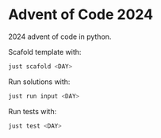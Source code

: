 # Advent of Code 2024

2024 advent of code in python.

Scafold template with:

```bash
just scafold <DAY>
```

Run solutions with:

```bash
just run input <DAY>
```


Run tests with:

```bash
just test <DAY>
```
